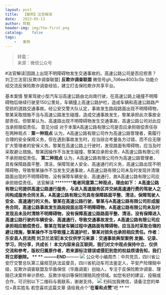 ```yaml
---
layout:	post
title:	【案例】法官解读
date:	2022-05-13
author:	转载
header-img:	img/the-first.png
catalog:	false
tags:
	-	案例
---
```


<blockquote><p>转载：<br>
来源：微信公众号</p></blockquote>

#法官解读|因路上出现不明障碍物发生交通事故的。高速公路公司是否应担责？
刘卫兰法官[反欺诈调查联盟]
**反欺诈调查联盟**
微信号gh_7d6ee4003c5b
功能介绍交流反保险欺诈调查经验，建立打击保险欺诈共享平台。

基本案情
黎某驾驶小型汽车沿高速公路由北向南行驶，在高速公路上碰撞不明障碍物后继续行驶至150公里处，车辆撞上高速公路护栏，造成车辆和高速公路路产受损的道路交通事故。经公安交警大队认定，事故发生路段路面出现不明障碍物，黎某采取措施不当与高速公路发生碰撞，造成交通事故发生，黎某承担此次事故全部责任。但黎某认为，高速路出现不明障碍物发生交通事故，高速公路公司对此应当承担赔偿责任。
意见分歧
对于本案A高速公路有限公司是否应承担赔偿责任存在两种观点：**第一种观点**
认为，A高速公路有限公司作为高速公路管理者，需履行合理的安全保障义务，但在遇到事故发生时，应当综合考量各方过错，而不应无限扩大管理者的安保义务。黎某在高速公路上行驶时，发现路面有障碍物，应当及时采取避让措施。黎某因操作不当发生碰撞，黎某应承担全责，A高速公路有限公司不承担赔偿责任。
**第二种观点**
认为，A高速公路有限公司作为高速公路管理者，具有保障路面平整、清洁，保障驾驶人安全、高速通行的义务，高速公路出现不明障碍物，导致黎某操作不当发生交通事故，A高速公路有限公司未及时发现并清理路面出现的不明障碍物，没有保障车辆安全、高速通行，故A高速公路有限公司应承担赔偿责任。
法官解读
**************笔者同意第二种观点，理由如下：**
A高速公路有限公司提供高速公路通行服务，与进入高速服务区并交纳高速通行费的驾驶人之间构成服务合同关系，A高速公路有限公司具有保障路面平整、清洁，保障驾驶人安全、高速通行的义务。黎某在高速公路行驶，黎某与A高速公路有限公司形成服务合同，高速公路事故发生路段段面出现不明障碍物，A高速公路有限公司未及时发现且未及时清除不明障碍物，没有保障高速公路路面平整、清洁，没有保障进入高速公路行驶的车辆安全、高速通行，导致交通事故发生，A高速公路有限公司应承担相应赔偿责任，黎某在驾驶车辆过程中遇路面有障碍物，应当及时采取合理的避让措施，黎某操作不当导致撞上高速护栏，黎某对损失也承担相应责任。作者：乐安县人民法院
刘卫兰法官|本文仅供学习来源：交通事故典型案例
发掘、记录、学习，同分享，共成长！
本文内容来自互联网，我们对文中观点保持中立、仅供交流和参考，版权归属原作者，若来源标注错误或侵犯到您的权益烦请告知，我们将立即删除。
**
**
———END****———
![]({{site.baseurl}}/postimg/L6usUGPiatBSs5Yxdp5NU9dpdqWanE7Mq7XpTo0mwlia1gia9NNFGTRYKdpVvrK2KgpAPictg52F8U9sicXI1jQ1dzA.jpeg)
公众号小编周杰：中共党员，四川省公安厅交警总队第三届规范执法监督员，四川省机动车司法鉴定人，平安产险理赔中级，反欺诈调查联盟及华盾保信（华盾调查）创始人，专注于反保险欺诈调查、理赔已决案件审计质检、反欺诈培训等保险理赔风控领域。如您有好的建议、投稿或合作，可识别以下二维码与我联系，谢谢支持。
![]({{site.baseurl}}/postimg/L6usUGPiatBS3wrVRuWQYeic3juNbQs2kiaCeq6U3Y7sobzUaIjwichkaPNyMQzDdM5fXhxqgA74BJYGaLDib5TIqKA.jpeg)
扫码加我微信，请备注您的单位+真实姓名
若您喜欢这篇文章
请给我点个“**在看和点赞**”吧
**
**

